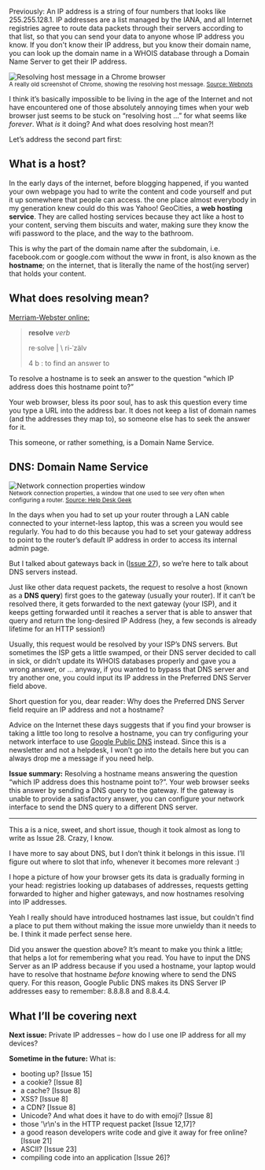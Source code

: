 Previously: An IP address is a string of four numbers that looks like 255.255.128.1. IP addresses are a list managed by the IANA, and all Internet registries agree to route data packets through their servers according to that list, so that you can send your data to anyone whose IP address you know. If you don't know their IP address, but you know their domain name, you can look up the domain name in a WHOIS database through a Domain Name Server to get their IP address.


![Resolving host message in a Chrome browser](https://raw.githubusercontent.com/ngjunsiang/laymansguide/release/season3/issue029/issue029_01.png)<br />
<small>A really old screenshot of Chrome, showing the resolving host message. [Source: Webnots](https://www.webnots.com/what-is-resolving-host-or-domain-name/)</small>


I think it’s basically impossible to be living in the age of the Internet and not have encountered one of those absolutely annoying times when your web browser just seems to be stuck on “resolving host …” for what seems like *forever*. What *is* it doing? And what does resolving host mean?!

Let’s address the second part first:

## What is a host?

In the early days of the internet, before blogging happened, if you wanted your own webpage you had to write the content and code yourself and put it up somewhere that people can access. the one place almost everybody in my generation knew could do this was Yahoo! GeoCities, a **web hosting service**. They are called hosting services because they act like a host to your content, serving them biscuits and water, making sure they know the wifi password to the place, and the way to the bathroom.

This is why the part of the domain name after the subdomain, i.e. facebook.com or google.com without the www in front, is also known as the **hostname**; on the internet, that is literally the name of the host(ing server) that holds your content.

## What does resolving mean?

[Merriam-Webster online:](https://www.merriam-webster.com/dictionary/resolve)
> **resolve** *verb*
>
> re·​solve | \ ri-ˈzälv
>
> 4 b : to find an answer to

To resolve a hostname is to seek an answer to the question “which IP address does this hostname point to?”

Your web browser, bless its poor soul, has to ask this question every time you type a URL into the address bar. It does not keep a list of domain names (and the addresses they map to), so someone else has to seek the answer for it.

This someone, or rather something, is a Domain Name Service.

## DNS: Domain Name Service


![Network connection properties window](https://raw.githubusercontent.com/ngjunsiang/laymansguide/release/season3/issue029/issue029_02.png)<br />
<small>Network connection properties, a window that one used to see very often when configuring a router. [Source: Help Desk Geek](https://helpdeskgeek.com/networking/change-ip-address-and-dns-servers-using-the-command-prompt/)</small>


In the days when you had to set up your router through a LAN cable connected to your internet-less laptop, this was a screen you would see regularly. You had to do this because you had to set your gateway address to point to the router’s default IP address in order to access its internal admin page.

But I talked about gateways back in ([Issue 27](https://buttondown.email/laymansguide/archive/lmg-s3-issue-27-what-is-an-ip-address/)), so we’re here to talk about DNS servers instead.

Just like other data request packets, the request to resolve a host (known as a **DNS query**) first goes to the gateway (usually your router). If it can’t be resolved there, it gets forwarded to the next gateway (your ISP), and it keeps getting forwarded until it reaches a server that is able to answer that query and return the long-desired IP Address (hey, a few seconds is already lifetime for an HTTP session!)

Usually, this request would be resolved by your ISP’s DNS servers. But sometimes the ISP gets a little swamped, or their DNS server decided to call in sick, or didn’t update its WHOIS databases properly and gave you a wrong answer, or … anyway, if you wanted to bypass that DNS server and try another one, you could input its IP address in the Preferred DNS Server field above.

Short question for you, dear reader: Why does the Preferred DNS Server field require an IP address and not a hostname?

Advice on the Internet these days suggests that if you find your browser is taking a little too long to resolve a hostname, you can try configuring your network interface to use [Google Public DNS](https://developers.google.com/speed/public-dns/) instead. Since this is a newsletter and not a helpdesk, I won’t go into the details here but you can always drop me a message if you need help.

**Issue summary:** Resolving a hostname means answering the question “which IP address does this hostname point to?”. Your web browser seeks this answer by sending a DNS query to the gateway. If the gateway is unable to provide a satisfactory answer, you can configure your network interface to send the DNS query to a different DNS server.

-----

This a is a nice, sweet, and short issue, though it took almost as long to write as Issue 28. Crazy, I know.

I have more to say about DNS, but I don’t think it belongs in this issue. I’ll figure out where to slot that info, whenever it becomes more relevant :)

I hope a picture of how your browser gets its data is gradually forming in your head: registries looking up databases of addresses, requests getting forwarded to higher and higher gateways, and now hostnames resolving into IP addresses.

Yeah I really should have introduced hostnames last issue, but couldn't find a place to put them without making the issue more unwieldy than it needs to be. I think it made perfect sense here.

Did you answer the question above? It’s meant to make you think a little; that helps a lot for remembering what you read. You have to input the DNS Server as an IP address because if you used a hostname, your laptop would have to resolve that hostname *before* knowing where to send the DNS query. For this reason, Google Public DNS makes its DNS Server IP addresses easy to remember: 8.8.8.8 and 8.8.4.4.

## What I’ll be covering next

**Next issue:** Private IP addresses – how do I use one IP address for all my devices?

**Sometime in the future:** What is:

- booting up? [Issue 15]
- a cookie? [Issue 8]
- a cache? [Issue 8]
- XSS? [Issue 8]
- a CDN? [Issue 8]
- Unicode? And what does it have to do with emoji? [Issue 8]
- those '\r\n's in the HTTP request packet [Issue 12,17]?
- a good reason developers write code and give it away for free online? [Issue 21]
- ASCII? [Issue 23]
- compiling code into an application [Issue 26]?

